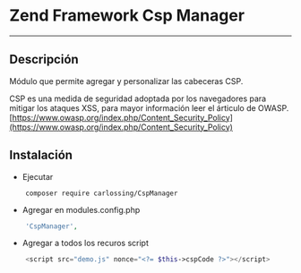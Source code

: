 # Zend Framework Csp Manager
---

## Descripción

Módulo que permite agregar y personalizar las cabeceras CSP.

CSP es una medida de seguridad adoptada por los navegadores para mitigar los ataques XSS, para mayor información leer el árticulo de OWASP.
[https://www.owasp.org/index.php/Content_Security_Policy](https://www.owasp.org/index.php/Content_Security_Policy)

## Instalación

- Ejecutar
```
    composer require carlossing/CspManager
```

- Agregar en modules.config.php
```php
    'CspManager',
```


- Agregar a todos los recuros script 
```php
    <script src="demo.js" nonce="<?= $this->cspCode ?>"></script>
```
